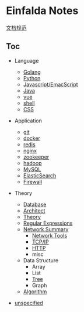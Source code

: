 # Einfalda Notes
  [文档规范](zet-010221164751-73.md)

## Toc
* Language
	* [Golang](zet-310121131409-66.md)
	* [Python](zet-310121135923-71.md)
	* [Javascript/EmacScript](zet-010221201023-75.md)
	* [Java](zet-010221201057-75.md)
	* [vue](zet-310121190616-70.md)
	* [shell](zet-310121190714-70.md)
	* [CSS](210202-1732.md)

* Application
	* [git](zet-310121123614-65.md)
	* [docker](zet-280121172134-66.md)
	* [redis](zet-310121121417-65.md)
	* [nginx](zet-310121122541-65.md)
	* [zookeeper](zet-310121123430-65.md)
	* [hadoop](zet-310121140733-71.md)
	* [MySQL](zet-310121140846-71.md)
	* [ElasticSearch](210203-1047.md)
	* [Firewall](210220-1050.md)

* Theory
	* [Database](210203-2311.md)
	* [Architect](210203-1756.md)
	* [Theory](210202-1736.md)
	* [Regular Expressions](210220-1427.md)
	* [Network Summary](210203-1417.md)
		* [Network Tools](210202-1726.md)
		* [TCP/IP](zet-010221162407-73.md)
		* [HTTP](zet-020221161959-75.md)
		* misc
	* Data Structure
		* Array
		* List
		* [Tree](210203-2259.md)
		* Graph
	* [Algorithm](210203-2257.md)
* [unspecified](210202-1737.md)
